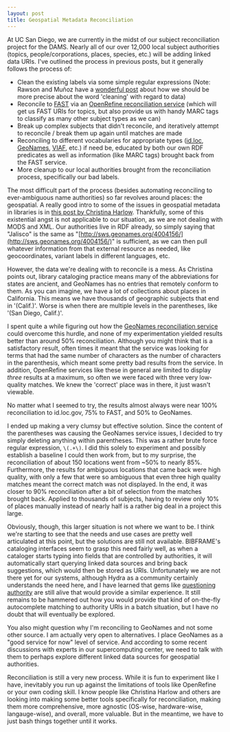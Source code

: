 ```yaml
---
layout: post
title: Geospatial Metadata Reconciliation
---
```


At UC San Diego, we are currently in the midst of our subject reconciliation project for the DAMS. Nearly all of our over 12,000 local subject authorities (topics, people/corporations, places, species, etc.) will be adding linked data URIs. I've outlined the process in previous posts, but it generally follows the process of:

+ Clean the existing labels via some simple regular expressions (Note: Rawson and Muñoz have a [wonderful post](http://curatingmenus.org/articles/against-cleaning/) about how we should be more precise about the word 'cleaning' with regard to data)  
+ Reconcile to [FAST](http://www.oclc.org/research/themes/data-science/fast.html) via an [OpenRefine reconciliation service](https://github.com/remerjohnson/fast-reconcile) (which will get us FAST URIs for topics, but also provide us with handy MARC tags to classify as many other subject types as we can)
+ Break up complex subjects that didn't reconcile, and iteratively attempt to reconcile / break them up again until matches are made
+ Reconciling to different vocabularies for appropriate types ([id.loc](http://id.loc.gov/), [GeoNames](http://www.geonames.org/), [VIAF](https://viaf.org/), etc.) if need be, educated by both our own RDF predicates as well as information (like MARC tags) brought back from the FAST service.
+ More cleanup to our local authorities brought from the reconciliation process, specifically our bad labels.   

The most difficult part of the process (besides automating reconciling to ever-ambiguous name authorities) so far revolves around places: the geospatial. A really good intro to some of the issues in geospatial metadata in libraries is in [this post by Christina Harlow](http://christinaharlow.com/thoughts-on-geospatial-metadata). Thankfully, some of this existential angst is not applicable to our situation, as we are not dealing with MODS and XML. Our authorities live in RDF already, so simply saying that "Jalisco" is the same as "[http://sws.geonames.org/4004156/](http://sws.geonames.org/4004156/)" is sufficient, as we can then pull whatever information from that external resource as needed, like geocoordinates, variant labels in different languages, etc.   

However, the data we're dealing with to reconcile is a mess. As Christina points out, library cataloging practice means many of the abbreviations for states are ancient, and GeoNames has no entries that remotely conform to them. As you can imagine, we have a lot of collections about places in California. This means we have thousands of geographic subjects that end in '(Calif.)'. Worse is when there are multiple levels in the parentheses, like '(San Diego, Calif.)'.   

I spent quite a while figuring out how the [GeoNames reconciliation service](https://github.com/cmh2166/geonames-reconcile) could overcome this hurdle, and none of my experimentation yielded results better than around 50% reconciliation. Although you might think that is a satisfactory result, often times it meant that the service was looking for terms that had the same number of characters as the number of characters in the parenthesis, which meant some pretty bad results from the service. In addition, OpenRefine services like these in general are limited to display _three_ results at a maximum, so often we were faced with three very low-quality matches. We knew the 'correct' place was in there, it just wasn't viewable.  

No matter what I seemed to try, the results almost always were near 100% reconciliation to id.loc.gov, 75% to FAST, and 50% to GeoNames.  

I ended up making a very clumsy but effective solution. Since the content of the parentheses was causing the GeoNames service issues, I decided to try simply deleting anything within parentheses. This was a rather brute force regular expression, `\(.+\)`. I did this solely to experiment and possibly establish a baseline I could then work from, but to my surprise, the reconciliation of about 150 locations went from ~50% to nearly 85%. Furthermore, the results for ambiguous locations that came back were high quality, with only a few that were so ambiguous that even three high quality matches meant the correct match was not displayed. In the end, it was closer to 90% reconciliation after a bit of selection from the matches brought back. Applied to thousands of subjects, having to review only 10% of places manually instead of nearly half is a rather big deal in a project this large.      

Obviously, though, this larger situation is not where we want to be. I think we're starting to see that the needs and use cases are pretty well articulated at this point, but the solutions are still not available. BIBFRAME's cataloging interfaces seem to grasp this need fairly well, as when a cataloger starts typing into fields that are controlled by authorities, it will automatically start querying linked data sources and bring back suggestions, which would then be stored as URIs. Unfortunately we are not there yet for our systems, although Hydra as a community certainly understands the need here, and I have learned that gems like [questioning authority](https://github.com/projecthydra-labs/questioning_authority) are still alive that would provide a similar experience. It still remains to be hammered out how you would provide that kind of on-the-fly autocomplete matching to authority URIs in a batch situation, but I have no doubt that will eventually be explored.  

You also might question why I'm reconciling to GeoNames and not some other source. I am actually very open to alternatives. I place GeoNames as a "good service for now" level of service. And according to some recent discussions with experts in our supercomputing center, we need to talk with them to perhaps explore different linked data sources for geospatial authorities.  

Reconciliation is still a very new process. While it is fun to experiment like I have, inevitably you run up against the limitations of tools like OpenRefine or your own coding skill. I know people like Christina Harlow and others are looking into making some better tools specifically for reconciliation, making them more comprehensive, more agnostic (OS-wise, hardware-wise, langauge-wise), and overall, more valuable. But in the meantime, we have to just bash things together until it works.       

